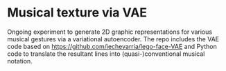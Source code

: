 # Musical texture via VAE

Ongoing experiment to generate 2D graphic representations for various musical gestures via a variational autoencoder. The repo includes the VAE code based on https://github.com/iechevarria/lego-face-VAE and Python code to translate the resultant lines into (quasi-)conventional musical notation.

